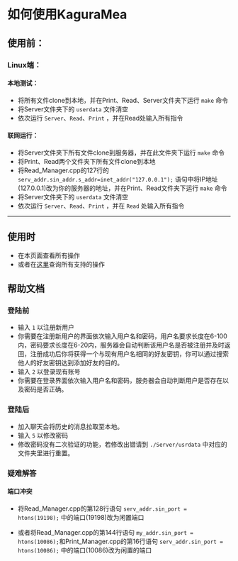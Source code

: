 # 如何使用KaguraMea 

## 使用前：

### Linux端：

#### 本地测试：
- 将所有文件clone到本地，并在Print、Read、Server文件夹下运行 `make` 命令
- 将Server文件夹下的 `userdata` 文件清空
- 依次运行 `Server`、`Read`、`Print` ，并在Read处输入所有指令

#### 联网运行：
- 将Server文件夹下所有文件clone到服务器，并在此文件夹下运行 `make` 命令
- 将Print、Read两个文件夹下所有文件clone到本地
- 将Read_Manager.cpp的127行的
`serv_addr.sin_addr.s_addr=inet_addr("127.0.0.1");`
语句中将IP地址(127.0.0.1)改为你的服务器的地址，并在Print、Read文件夹下运行 `make` 命令
- 将Server文件夹下的 `userdata` 文件清空
- 依次运行 `Server`、`Read`、`Print` ，并在 `Read` 处输入所有指令

---

## 使用时
- 在本页面查看所有操作
- 或者在[这里](https://github.com/XDeviation/KaguraMea-ACommonIM/wiki)查询所有支持的操作

## 帮助文档

### 登陆前 
- 输入 `1` 以注册新用户
- 你需要在注册新用户的界面依次输入用户名和密码，用户名要求长度在6-100内，密码要求长度在6-20内，服务器会自动判断该用户名是否被注册并及时返回，注册成功后你将获得一个与现有用户名相同的好友密钥，你可以通过搜索他人的好友密钥达到添加好友的目的。
- 输入 `2` 以登录现有账号
- 你需要在登录界面依次输入用户名和密码，服务器会自动判断用户是否存在以及密码是否正确。

### 登陆后
- 加入聊天会将历史的消息拉取至本地。
- 输入 `5` 以修改密码
- 修改密码没有二次验证的功能，若修改出错请到 `./Server/usrdata` 中对应的文件夹里进行重置。

### 疑难解答

#### 端口冲突
- 将Read_Manager.cpp的第128行语句
`serv_addr.sin_port = htons(19198);`
中的端口(19198)改为闲置端口

- 或者将Read_Manager.cpp的第144行语句
`my_addr.sin_port = htons(10086);`和Print_Manager.cpp的第16行语句
`serv_addr.sin_port = htons(10086);`
中的端口(10086)改为闲置的端口